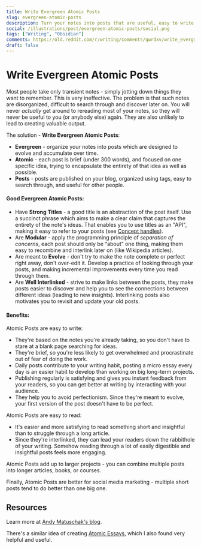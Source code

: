 ```yaml
---
title: Write Evergreen Atomic Posts
slug: evergreen-atomic-posts
description: Turn your notes into posts that are useful, easy to write, easy to discover,  fun to read, and add up to productive output.
social: /illustrations/post/evergreen-atomic-posts/social.png
tags: ["Writing", "Obsidian"]
comments: https://old.reddit.com/r/writing/comments/qwrdxv/write_evergreen_atomic_posts/
draft: false
---
```


<h1 className="h1-header orange">Write Evergreen Atomic Posts</h1>

Most people take only transient notes - simply jotting down things they want to remember. This is very ineffective. The problem is that such notes are disorganized, difficult to search through and discover later on. You will never *actually* get around to rereading most of your notes, so they will never be useful to you (or anybody else) again. They are also unlikely to lead to creating valuable output.

The solution - **Write Evergreen Atomic Posts**:
- **Evergreen** - organize your notes into posts which are designed to evolve and accumulate over time.
- **Atomic** - each post is brief (under 300 words), and focused on one specific idea, trying to encapsulate the entirety of that idea as well as possible. 
- **Posts** - posts are published on your blog, organized using tags, easy to search through, and useful for other people.

#### Good Evergreen Atomic Posts:
- Have **Strong Titles** - a good title is an abstraction of the post itself. Use a succinct phrase which aims to make a clear claim that captures the entirety of the note's ideas. That enables you to use titles as an "API", making it easy to refer to your posts (see [Concept handles](https://publish.obsidian.md/andymatuschak/Andy+Matuschak/Concept+handles%2C+after+Alexander)).
- Are **Modular** - apply the programming principle of *separation of concerns*, each post should only be “about” one thing, making them easy to recombine and interlink later on  (like Wikipedia articles).
- Are meant to **Evolve** - don't try to make the note complete or perfect right away, don't over-edit it. Develop a practice of looking through your posts, and making incremental improvements every time you read through them.
- Are **Well Interlinked**  - strive to make links between the posts, they make posts easier to discover and help you to see the connections between different ideas (leading to new insights). Interlinking posts also motivates you to revisit and update your old posts.

#### Benefits:
Atomic Posts are easy to write:
- They're based on the notes you're already taking, so you don't have to stare at a blank page searching for ideas. 
- They're brief, so you're less likely to get overwhelmed and procrastinate out of fear of doing the work.
- Daily posts contribute to your writing habit, posting a micro essay every day is an easier habit to develop than working on big long-term projects.
- Publishing regularly is satisfying and gives you instant feedback from your readers, so you can get better at writing by interacting with your audience.
- They help you to avoid perfectionism. Since they're meant to evolve, your first version of the post doesn't have to be perfect. 

Atomic Posts are easy to read:
- It's easier and more satisfying to read something short and insightful than to struggle through a long article. 
- Since they're interlinked, they can lead your readers down the rabbithole of your writing. Somehow reading through a lot of easily digestible and insightful posts feels more engaging.

Atomic Posts add up to larger projects - you can combine multiple posts into longer articles, books, or courses.

Finally, Atomic Posts are better for social media marketing - multiple short posts tend to do better than one big one.

## Resources
Learn more at [Andy Matuschak's blog](https://publish.obsidian.md/andymatuschak/Andy+Matuschak/Evergreen+notes).

There's a similar idea of creating [Atomic Essays](https://www.ship30for30.com/post/how-to-start-writing-online-the-ship-30-for-30-ultimate-guide), which I also found very helpful and useful.

<!--
complete at any time
refactoring (writing like coding, writing like startup)

maps of content is a separate post.
## Best Practices
Use Maps of Content (separate post)
deas which are too big to get captured succinctly can be high-level overview

- Making a strong claim (creating pressure to support the claim in the note). 
- Or asking a question (creating pressure to figure it out). The goal is to eventually drop the question mark, refactoring it into declarative/imperative notes.
- Scott Alexander's concept handles, word defining an idea.

Interlinked and Organized into [[Maps of Content]].
[[Learn By Teaching]].

https://publish.obsidian.md/andymatuschak/Prefer+note+titles+with+complete+phrases+to+sharpen+claims
https://publish.obsidian.md/andymatuschak/Evergreen+notes+should+be+atomic



https://publish.obsidian.md/andymatuschak/Evergreen+notes+should+be+concept-oriented
Organize notes by concept. Two different books about the same thing - one note.

## Resources/References
[Andy Matuschak on taking Evergreen Notes](https://publish.obsidian.md/andymatuschak/Andy+Matuschak/Evergreen+notes).
> 
The entire note’s ideas can then be referenced using that handle (see [Concept handles, after Alexander](https://publish.obsidian.md/andymatuschak/Andy+Matuschak/Concept+handles%2C+after+Alexander)).

## Related Posts
-->